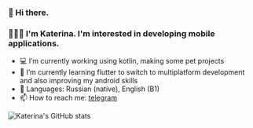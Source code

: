 ### 👋 Hi there.

### 👩🏽‍💻 I'm Katerina. I'm interested in developing mobile applications.

- 💻 I’m currently working using kotlin, making some pet projects
- 🌱 I’m currently learning flutter to switch to multiplatform development and also improving my android skills
- 📝 Languages: Russian (native), English (B1)
- 📫 How to reach me: [telegram](https://t.me/xiwanngmu)


<!--
**leserpenteau/leserpenteau** is a ✨ _special_ ✨ repository because its `README.md` (this file) appears on your GitHub profile.

Here are some ideas to get you started:

- 💻 I’m currently working using kotlin, making some pet projects
- 🌱 I’m currently learning flutter to switch to multiplatform development
- 👯 I’m looking to collaborate on ...
- 🤔 I’m looking for help with ...
- 💬 Ask me about ...
- 📫 How to reach me: ...
- 😄 Pronouns: ...
- ⚡ Fun fact: ...
-->

![Katerina's GitHub stats](https://github-readme-stats.vercel.app/api?username=leserpenteau&count_private=true&show_icons=true)
